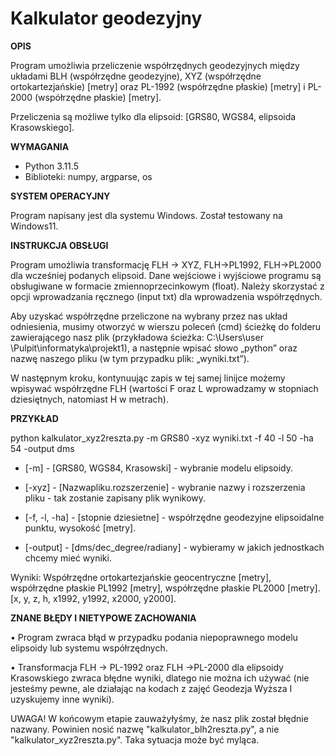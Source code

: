 # **Kalkulator geodezyjny**

**OPIS**

Program umożliwia przeliczenie współrzędnych geodezyjnych między układami BLH (współrzędne geodezyjne), XYZ (współrzędne ortokartezjańskie) [metry] oraz PL-1992 (współrzędne płaskie) [metry] i PL-2000 (współrzędne płaskie) [metry]. 

Przeliczenia są możliwe tylko dla elipsoid: [GRS80, WGS84, elipsoida Krasowskiego].

**WYMAGANIA**

- Python 3.11.5
- Biblioteki: numpy, argparse, os
  
**SYSTEM OPERACYJNY**

Program napisany jest dla systemu Windows. Został testowany na Windows11.

**INSTRUKCJA OBSŁUGI**

Program umożliwia  transformację FLH -> XYZ, FLH->PL1992, FLH->PL2000 dla wcześniej podanych elipsoid. Dane wejściowe i wyjściowe programu są obsługiwane w formacie zmiennoprzecinkowym (float).
Należy skorzystać z opcji wprowadzania ręcznego (input txt) dla wprowadzenia współrzędnych.

Aby uzyskać współrzędne przeliczone na wybrany przez nas układ odniesienia, musimy otworzyć w wierszu poleceń (cmd) ścieżkę do folderu zawierającego nasz plik (przykładowa ścieżka: C:\Users\user \Pulpit\informatyka\projekt1), a następnie wpisać słowo „python” oraz nazwę naszego pliku (w tym przypadku plik: „wyniki.txt”).

W następnym kroku, kontynuując zapis w tej samej linijce możemy wpisywać współrzędne FLH (wartości F oraz L wprowadzamy w stopniach dziesiętnych, natomiast H w metrach).

**PRZYKŁAD**

python kalkulator_xyz2reszta.py -m GRS80 -xyz wyniki.txt -f 40 -l 50 -ha 54 -output dms

- [-m] - [GRS80, WGS84, Krasowski] - wybranie modelu elipsoidy.
  
- [-xyz] - [Nazwapliku.rozszerzenie] - wybranie nazwy i rozszerzenia pliku - tak zostanie zapisany plik wynikowy.
  
- [-f, -l, -ha] - [stopnie dziesietne] - współrzędne geodezyjne elipsoidalne punktu, wysokość [metry].
  
- [-output] - [dms/dec_degree/radiany] - wybieramy w jakich jednostkach chcemy mieć wyniki.
  
Wyniki: Współrzędne ortokartezjańskie geocentryczne [metry], współrzędne płaskie PL1992 [metry], współrzędne płaskie PL2000 [metry]. [x, y, z, h, x1992, y1992, x2000, y2000].

**ZNANE BŁĘDY I NIETYPOWE ZACHOWANIA**

•	Program zwraca błąd w przypadku podania niepoprawnego modelu elipsoidy lub systemu współrzędnych.

•	Transformacja FLH -> PL-1992 oraz FLH ->PL-2000 dla elipsoidy Krasowskiego zwraca błędne wyniki, dlatego nie można ich używać (nie jesteśmy pewne, ale działając na kodach z zajęć Geodezja Wyższa I  uzyskujemy inne wyniki).

UWAGA! W końcowym etapie zauważyłyśmy, że nasz plik został błędnie nazwany. Powinien nosić nazwę "kalkulator_blh2reszta.py", a nie "kalkulator_xyz2reszta.py". Taka sytuacja może być myląca.
